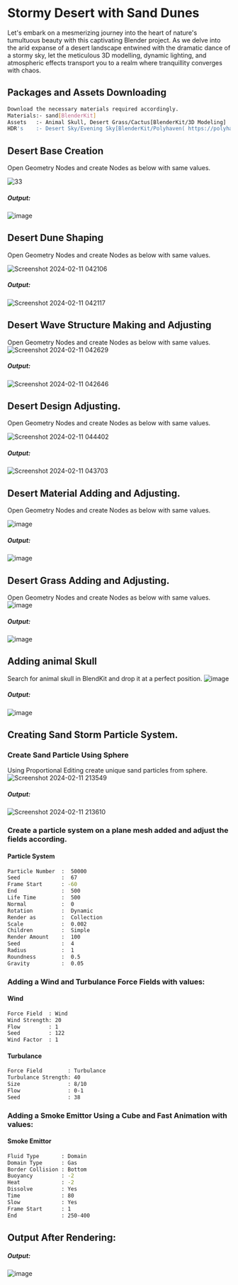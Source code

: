 # Stormy Desert with Sand Dunes

Let's embark on a mesmerizing journey into the heart of nature's tumultuous beauty with this captivating Blender project. As we delve into the arid expanse of a desert landscape entwined with the dramatic dance of a stormy sky, let the meticulous 3D modelling, dynamic lighting, and atmospheric effects transport you to a realm where tranquillity converges with chaos.

## Packages and Assets Downloading


```bash
Download the necessary materials required accordingly.
Materials:- sand[BlenderKit]
Assets   :- Animal Skull, Desert Grass/Cactus[BlenderKit/3D Modeling]
HDR's    :- Desert Sky/Evening Sky[BlenderKit/Polyhaven( https://polyhaven.com/ )]
```


## Desert Base Creation


Open Geometry Nodes and create Nodes as below with same values.

 ![33](https://github.com/TINOREJI/stormyDesert/assets/95184183/784d09e8-c017-4196-a162-9723ad717875)

 
 ##### Output:
  ![image](https://github.com/TINOREJI/stormyDesert/assets/95184183/a620767a-4bb3-4596-8f8a-6ebc100532c6)


## Desert Dune Shaping


 Open Geometry Nodes and create Nodes as below with same values.
 
 ![Screenshot 2024-02-11 042106](https://github.com/TINOREJI/stormyDesert/assets/95184183/811751e5-258a-470c-b444-cc9edd212aae)
 
 
 ##### Output:
  
 ![Screenshot 2024-02-11 042117](https://github.com/TINOREJI/stormyDesert/assets/95184183/fbe40eb0-7b03-4022-a8bc-4246fd8a8483)

## Desert Wave Structure Making and Adjusting


 Open Geometry Nodes and create Nodes as below with same values.
  ![Screenshot 2024-02-11 042629](https://github.com/TINOREJI/stormyDesert/assets/95184183/9c9895ea-4dba-4dbc-ab25-dedc390e8503)


 ##### Output:
  ![Screenshot 2024-02-11 042646](https://github.com/TINOREJI/stormyDesert/assets/95184183/1e40c271-0cb8-4adc-b8eb-2761edfea2de)


## Desert Design Adjusting.


 Open Geometry Nodes and create Nodes as below with same values.


  ![Screenshot 2024-02-11 044402](https://github.com/TINOREJI/stormyDesert/assets/95184183/763b89af-b871-428f-8f3c-c33de5e50859)

 ##### Output:
   ![Screenshot 2024-02-11 043703](https://github.com/TINOREJI/stormyDesert/assets/95184183/7fbafdf4-4435-4e7a-a37a-2d5eacfcc223)


## Desert Material Adding and Adjusting.


 Open Geometry Nodes and create Nodes as below with same values.

  ![image](https://github.com/TINOREJI/stormyDesert/assets/95184183/57e0ce80-9937-4412-9323-518b2c67a074)

 
 ##### Output:
  ![image](https://github.com/TINOREJI/stormyDesert/assets/95184183/b4a7dfa4-2ca7-4a11-b1bb-f47e7384784d)


## Desert Grass Adding and Adjusting.


 Open Geometry Nodes and create Nodes as below with same values.
  ![image](https://github.com/TINOREJI/stormyDesert/assets/95184183/283ea21a-c3e6-4ee9-9b73-e51812d35720)

 
 ##### Output:
  ![image](https://github.com/TINOREJI/stormyDesert/assets/95184183/21eb8e4a-a82a-481a-b1be-b4c68b85c793)


## Adding animal Skull


 Search for animal skull in BlendKit and drop it at a perfect position.
  ![image](https://github.com/TINOREJI/stormyDesert/assets/95184183/c5c3fc5f-3d78-46cf-a261-2be7ee1c9b21)


 
 ##### Output:
   ![image](https://github.com/TINOREJI/stormyDesert/assets/95184183/7314531f-3b66-4b7d-b779-5647a7fd1657)


## Creating Sand Storm Particle System.

 ### Create Sand Particle Using Sphere
  
  Using Proportional Editing create unique sand particles from sphere.
  ![Screenshot 2024-02-11 213549](https://github.com/TINOREJI/stormyDesert/assets/95184183/5a9a9fbb-7d2d-4457-b660-882fba1ac9bc)

  
  ##### Output:
   ![Screenshot 2024-02-11 213610](https://github.com/TINOREJI/stormyDesert/assets/95184183/4e0a2a53-b084-4175-90f0-11c7ba620b80)



 ### Create a particle system on a plane mesh added and adjust the fields according.
 #### Particle System
 ```bash
Particle Number  :  50000
Seed             :  67
Frame Start      : -60
End              :  500
Life Time        :  500
Normal           :  0
Rotation         :  Dynamic
Render as        :  Collection
Scale            :  0.002
Children         :  Simple
Render Amount    :  100
Seed             :  4
Radius           :  1
Roundness        :  0.5
Gravity          :  0.05
```

 ### Adding a Wind and Turbulance Force Fields with values:
  #### Wind
```bash
Force Field  : Wind
Wind Strength: 20
Flow         : 1
Seed         : 122
Wind Factor  : 1
```
  #### Turbulance
```bash
Force Field        : Turbulance
Turbulance Strength: 40
Size               : 8/10
Flow               : 0-1
Seed               : 38
```
 ### Adding a Smoke Emittor Using a Cube and Fast Animation with values:

 #### Smoke Emittor
  ```bash
  Fluid Type       : Domain
  Domain Type      : Gas
  Border Collision : Bottom
  Buoyancy         : -2
  Heat             : -2
  Dissolve         : Yes
  Time             : 80
  Slow             : Yes
  Frame Start      : 1
  End              : 250-400
```
## Output After Rendering:
##### Output:
   ![image](https://github.com/TINOREJI/stormyDesert/assets/95184183/96e12c91-dae4-4d4e-9e9f-c678b7df8357)


 

